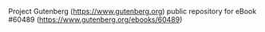 Project Gutenberg (https://www.gutenberg.org) public repository for eBook #60489 (https://www.gutenberg.org/ebooks/60489)
